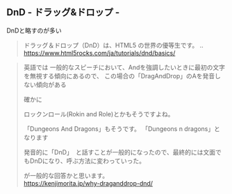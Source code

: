 ## DnD - ドラッグ&ドロップ -

DnDと略すのが多い
> ドラッグ＆ドロップ（DnD）は、HTML5 の世界の優等生です。 ‥  
https://www.html5rocks.com/ja/tutorials/dnd/basics/

> 英語では
> 一般的なスピーチにおいて、Andを強調したいときに最初の文字を無視する傾向にあるので、
> この場合の「DragAndDrop」のAを発音しない傾向がある
> 
> 確かに
> 
> ロックンロール(Rokin and Role)とかもそうですよね。
> 
> 「Dungeons And Dragons」もそうです。
> 「Dungeons n dragons」となります
> 
> 発音的に「DnD」　と話すことが一般的になったので、最終的には文面でもDnDになり、呼ぶ方法に変わっていった。
> 
> が一般的な回答かと思います。  
https://kenjimorita.jp/why-draganddrop-dnd/

